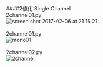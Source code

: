 ####2値化 Single Channel<br>
2channel01.py<br>
![screen shot 2017-02-06 at 21 16 21](https://cloud.githubusercontent.com/assets/17031124/22646719/2076476e-ecb1-11e6-9159-70b642bbf8f4.png)<br>
<br>
2channel01.py<br>
![mono01](https://cloud.githubusercontent.com/assets/17031124/22646973/576c7814-ecb2-11e6-847d-ba4850bb473c.png)<br>
<br>
2channel02.py<br>
![2channel](https://cloud.githubusercontent.com/assets/17031124/22648469/3623e504-ecba-11e6-9c2c-eb670d46aaaa.png)<br>